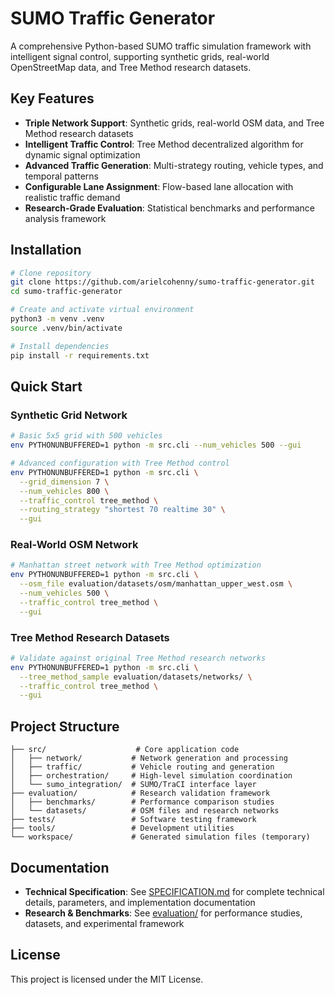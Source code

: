 # SUMO Traffic Generator

A comprehensive Python-based SUMO traffic simulation framework with intelligent signal control, supporting synthetic grids, real-world OpenStreetMap data, and Tree Method research datasets.

## Key Features

- **Triple Network Support**: Synthetic grids, real-world OSM data, and Tree Method research datasets
- **Intelligent Traffic Control**: Tree Method decentralized algorithm for dynamic signal optimization
- **Advanced Traffic Generation**: Multi-strategy routing, vehicle types, and temporal patterns
- **Configurable Lane Assignment**: Flow-based lane allocation with realistic traffic demand
- **Research-Grade Evaluation**: Statistical benchmarks and performance analysis framework

## Installation

```bash
# Clone repository
git clone https://github.com/arielcohenny/sumo-traffic-generator.git
cd sumo-traffic-generator

# Create and activate virtual environment
python3 -m venv .venv
source .venv/bin/activate

# Install dependencies
pip install -r requirements.txt
```

## Quick Start

### Synthetic Grid Network
```bash
# Basic 5x5 grid with 500 vehicles
env PYTHONUNBUFFERED=1 python -m src.cli --num_vehicles 500 --gui

# Advanced configuration with Tree Method control
env PYTHONUNBUFFERED=1 python -m src.cli \
  --grid_dimension 7 \
  --num_vehicles 800 \
  --traffic_control tree_method \
  --routing_strategy "shortest 70 realtime 30" \
  --gui
```

### Real-World OSM Network
```bash
# Manhattan street network with Tree Method optimization
env PYTHONUNBUFFERED=1 python -m src.cli \
  --osm_file evaluation/datasets/osm/manhattan_upper_west.osm \
  --num_vehicles 500 \
  --traffic_control tree_method \
  --gui
```

### Tree Method Research Datasets
```bash
# Validate against original Tree Method research networks
env PYTHONUNBUFFERED=1 python -m src.cli \
  --tree_method_sample evaluation/datasets/networks/ \
  --traffic_control tree_method \
  --gui
```

## Project Structure

```
├── src/                    # Core application code
│   ├── network/           # Network generation and processing
│   ├── traffic/           # Vehicle routing and generation  
│   ├── orchestration/     # High-level simulation coordination
│   └── sumo_integration/  # SUMO/TraCI interface layer
├── evaluation/            # Research validation framework
│   ├── benchmarks/        # Performance comparison studies
│   └── datasets/          # OSM files and research networks
├── tests/                 # Software testing framework
├── tools/                 # Development utilities
└── workspace/             # Generated simulation files (temporary)
```

## Documentation

- **Technical Specification**: See [SPECIFICATION.md](SPECIFICATION.md) for complete technical details, parameters, and implementation documentation
- **Research & Benchmarks**: See [evaluation/](evaluation/) for performance studies, datasets, and experimental framework

## License

This project is licensed under the MIT License.